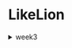 # LikeLion


<details>
<summary>week3</summary>
<div markdown="1">

221011 (알고리즘, Docker, MySQL)
Programmers_12931 : 자릿수 더하기
221012 (csv parser)
domain
◻ Hospital : 데이터를 저장할 클래스 정의
parser
◻ Parser : T를 리턴하는 parse 함수를 가지고 있는 interface (HospitalParser처럼 응용가능)
◻ HospitalParser : 파일은 ,로 분리 후 0인덱스 값을 Hospital 형태로 리턴
LineReader : 각 줄을 읽어 T 형태로 리턴
Main : 서울시 병의원 위치 정보.csv를 가져와 사이즈와 id 출력
221013 (SelectionSort, .sql 형식으로 데이터 전처리)
bubblesort
◻ BubbleSort01 : 버블 정렬 알고리즘(앞에서부터 값 고정)
LikeLion-gradle Repository : .sql 형식으로 데이터 전처리 후 MySQL에 불러오기
221014 (InsertionSort)
insertionsort
◻ InsertionSort01 : 삽입 정렬 알고리즘(이중 for문 사용)
◻ InsertionSort02 : 삽입 정렬 알고리즘(재귀 함수 사용)

</div>
</details>
